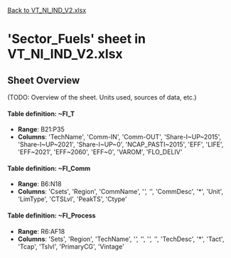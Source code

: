 [Back to VT_NI_IND_V2.xlsx](README.md)

# 'Sector_Fuels' sheet in VT_NI_IND_V2.xlsx

## Sheet Overview

(TODO: Overview of the sheet. Units used, sources of data, etc.)

#### Table definition: ~FI_T
- **Range**: B21:P35
- **Columns**: 'TechName', 'Comm-IN', 'Comm-OUT', 'Share-I\~UP\~2015', 'Share-I\~UP\~2021', 'Share-I\~UP\~0', 'NCAP_PASTI\~2015', 'EFF', 'LIFE', 'EFF\~2021', 'EFF\~2060', 'EFF\~0', 'VAROM', 'FLO_DELIV'

#### Table definition: ~FI_Comm
- **Range**: B6:N18
- **Columns**: 'Csets', 'Region', 'CommName', '*', '*', 'CommDesc', '*', 'Unit', 'LimType', 'CTSLvl', 'PeakTS', 'Ctype'

#### Table definition: ~FI_Process
- **Range**: R6:AF18
- **Columns**: 'Sets', 'Region', 'TechName', '*', '*', '*', '*', 'TechDesc', '*', 'Tact', 'Tcap', 'Tslvl', 'PrimaryCG', 'Vintage'

